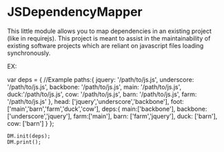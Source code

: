 JSDependencyMapper
==================

This little module allows you to map dependencies in an existing project (like in requirejs).  This project is meant to assist in the maintainability of existing software projects which are reliant on javascript files loading synchronously.

EX:

var deps = { //Example
		paths:{
			jquery: '/path/to/js.js',
			underscore: '/path/to/js.js',
			backbone: '/path/to/js.js',
			main: '/path/to/js.js',
			duck:'/path/to/js.js',
			cow: '/path/to/js.js',
			barn: '/path/to/js.js',
			farm: '/path/to/js.js'
		},
		head: ['jquery','underscore','backbone'],
		foot: ['main','barn','farm','duck','cow'],
		deps:{
			main:['backbone'],
			backbone: ['underscore','jquery'],
			farm:['main'],
			barn: ['farm','jquery'],
			duck: ['barn'],
			cow: ['barn']
		}
	};

	DM.init(deps);
	DM.print();
